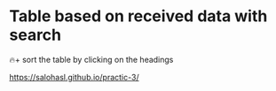 # Table based on received data with search

🔥+ sort the table by clicking on the headings

<a href="https://salohasl.github.io/practic-3/">https://salohasl.github.io/practic-3/</a>
